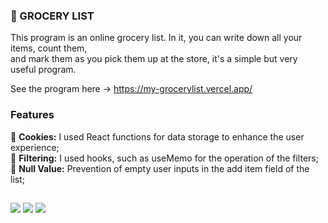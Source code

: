 ### 🛒 GROCERY LIST

This program is an online grocery list. In it, you can write down all your items, count them, <br>
and mark them as you pick them up at the store, it's a simple but very useful program.

See the program here -> https://my-grocerylist.vercel.app/

### Features

🍪 <b>Cookies:</b> I used React functions for data storage to enhance the user experience;<br>
🔎 <b>Filtering:</b> I used hooks, such as useMemo for the operation of the filters;<br>
💬 <b>Null Value:</b> Prevention of empty user inputs in the add item field of the list;

##

<div> 
  <img src="https://img.shields.io/badge/React-%2320232a.svg?logo=react&logoColor=%2361DAFB">
  <img src="https://img.shields.io/badge/JavaScript-F7DF1E?logo=javascript&logoColor=000">
  <img src="https://img.shields.io/badge/Vercel-%23000000.svg?logo=vercel&logoColor=white">
</div>
